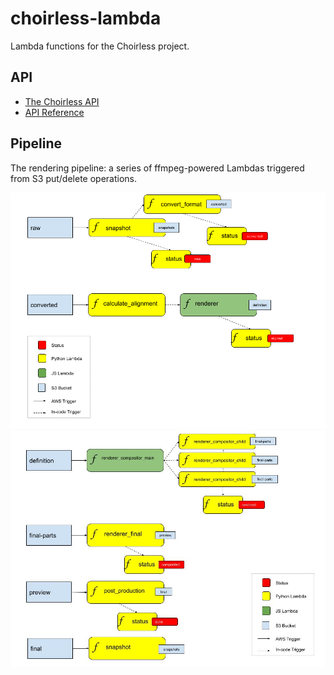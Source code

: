 # choirless-lambda

Lambda functions for the Choirless project.

## API

- [The Choirless API](api/README.md)
- [API Reference](api/API.md)

## Pipeline

The rendering pipeline: a series of ffmpeg-powered Lambdas triggered from S3 put/delete operations.

![](img/diagram1.png)
![](img/diagram2.png)


